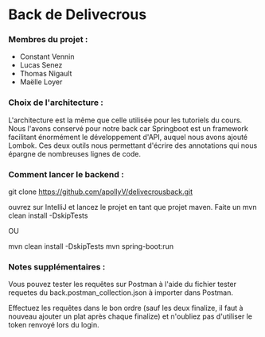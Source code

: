 # Back de Delivecrous

### Membres du projet : 
- Constant Vennin
- Lucas Senez
- Thomas Nigault
- Maëlle Loyer

### Choix de l'architecture : 

L'architecture est la même que celle utilisée pour les tutoriels du cours.
Nous l'avons conservé pour notre back car Springboot est un framework facilitant énormément le développement d'API, auquel nous avons ajouté Lombok. Ces deux outils nous permettant d'écrire des annotations qui nous épargne de nombreuses lignes de code.

### Comment lancer le backend :

git clone https://github.com/apollyV/delivecrousback.git

ouvrez sur IntelliJ et lancez le projet en tant que projet maven. Faite un mvn clean install -DskipTests

OU

mvn clean install -DskipTests
mvn spring-boot:run

### Notes supplémentaires : 

Vous pouvez tester les requêtes sur Postman à l'aide du fichier tester requetes du back.postman_collection.json à importer dans Postman.

Effectuez les requêtes dans le bon ordre (sauf les deux finalize, il faut à nouveau ajouter un plat après chaque finalize) et n'oubliez pas d'utiliser le token renvoyé lors du login.